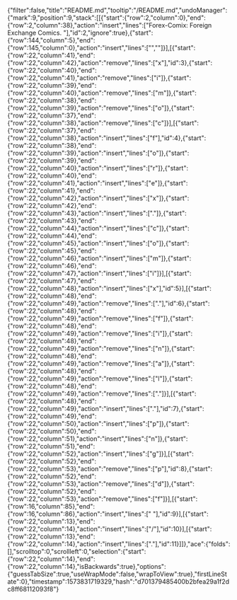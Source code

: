 {"filter":false,"title":"README.md","tooltip":"/README.md","undoManager":{"mark":9,"position":9,"stack":[[{"start":{"row":2,"column":0},"end":{"row":2,"column":38},"action":"insert","lines":["Forex-Comix: Foreign Exchange Comics. "],"id":2,"ignore":true},{"start":{"row":144,"column":5},"end":{"row":145,"column":0},"action":"insert","lines":["",""]}],[{"start":{"row":22,"column":41},"end":{"row":22,"column":42},"action":"remove","lines":["x"],"id":3},{"start":{"row":22,"column":40},"end":{"row":22,"column":41},"action":"remove","lines":["i"]},{"start":{"row":22,"column":39},"end":{"row":22,"column":40},"action":"remove","lines":["m"]},{"start":{"row":22,"column":38},"end":{"row":22,"column":39},"action":"remove","lines":["o"]},{"start":{"row":22,"column":37},"end":{"row":22,"column":38},"action":"remove","lines":["c"]}],[{"start":{"row":22,"column":37},"end":{"row":22,"column":38},"action":"insert","lines":["f"],"id":4},{"start":{"row":22,"column":38},"end":{"row":22,"column":39},"action":"insert","lines":["o"]},{"start":{"row":22,"column":39},"end":{"row":22,"column":40},"action":"insert","lines":["r"]},{"start":{"row":22,"column":40},"end":{"row":22,"column":41},"action":"insert","lines":["e"]},{"start":{"row":22,"column":41},"end":{"row":22,"column":42},"action":"insert","lines":["x"]},{"start":{"row":22,"column":42},"end":{"row":22,"column":43},"action":"insert","lines":["."]},{"start":{"row":22,"column":43},"end":{"row":22,"column":44},"action":"insert","lines":["c"]},{"start":{"row":22,"column":44},"end":{"row":22,"column":45},"action":"insert","lines":["o"]},{"start":{"row":22,"column":45},"end":{"row":22,"column":46},"action":"insert","lines":["m"]},{"start":{"row":22,"column":46},"end":{"row":22,"column":47},"action":"insert","lines":["i"]}],[{"start":{"row":22,"column":47},"end":{"row":22,"column":48},"action":"insert","lines":["x"],"id":5}],[{"start":{"row":22,"column":48},"end":{"row":22,"column":49},"action":"remove","lines":["."],"id":6},{"start":{"row":22,"column":48},"end":{"row":22,"column":49},"action":"remove","lines":["f"]},{"start":{"row":22,"column":48},"end":{"row":22,"column":49},"action":"remove","lines":["i"]},{"start":{"row":22,"column":48},"end":{"row":22,"column":49},"action":"remove","lines":["n"]},{"start":{"row":22,"column":48},"end":{"row":22,"column":49},"action":"remove","lines":["a"]},{"start":{"row":22,"column":48},"end":{"row":22,"column":49},"action":"remove","lines":["l"]},{"start":{"row":22,"column":48},"end":{"row":22,"column":49},"action":"remove","lines":["."]}],[{"start":{"row":22,"column":48},"end":{"row":22,"column":49},"action":"insert","lines":["."],"id":7},{"start":{"row":22,"column":49},"end":{"row":22,"column":50},"action":"insert","lines":["p"]},{"start":{"row":22,"column":50},"end":{"row":22,"column":51},"action":"insert","lines":["n"]},{"start":{"row":22,"column":51},"end":{"row":22,"column":52},"action":"insert","lines":["g"]}],[{"start":{"row":22,"column":52},"end":{"row":22,"column":53},"action":"remove","lines":["p"],"id":8},{"start":{"row":22,"column":52},"end":{"row":22,"column":53},"action":"remove","lines":["d"]},{"start":{"row":22,"column":52},"end":{"row":22,"column":53},"action":"remove","lines":["f"]}],[{"start":{"row":16,"column":85},"end":{"row":16,"column":86},"action":"insert","lines":[" "],"id":9}],[{"start":{"row":22,"column":13},"end":{"row":22,"column":14},"action":"insert","lines":["/"],"id":10}],[{"start":{"row":22,"column":13},"end":{"row":22,"column":14},"action":"insert","lines":["."],"id":11}]]},"ace":{"folds":[],"scrolltop":0,"scrollleft":0,"selection":{"start":{"row":22,"column":14},"end":{"row":22,"column":14},"isBackwards":true},"options":{"guessTabSize":true,"useWrapMode":false,"wrapToView":true},"firstLineState":0},"timestamp":1573831719329,"hash":"d701379485400b2bfea29a1f2dc8ff68112093f8"}